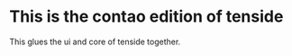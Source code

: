 This is the contao edition of tenside
=====================================

This glues the ui and core of tenside together.
